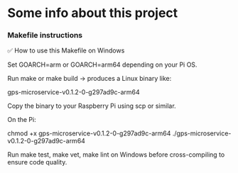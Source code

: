 # Some info about this project


### Makefile instructions

✅ How to use this Makefile on Windows

Set GOARCH=arm or GOARCH=arm64 depending on your Pi OS.

Run make or make build → produces a Linux binary like:

gps-microservice-v0.1.2-0-g297ad9c-arm64


Copy the binary to your Raspberry Pi using scp or similar.

On the Pi:

chmod +x gps-microservice-v0.1.2-0-g297ad9c-arm64
./gps-microservice-v0.1.2-0-g297ad9c-arm64


Run make test, make vet, make lint on Windows before cross-compiling to ensure code quality.
